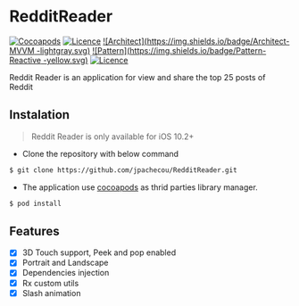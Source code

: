 # RedditReader

[![Cocoapods](https://img.shields.io/badge/Cocoapods-compatible-green.svg)](https://img.shields.io/badge/Cocoapods-compatible-green.svg)
[![Licence](https://img.shields.io/badge/Swift-3.0.1-orange.svg)](https://img.shields.io/badge/Swift-3.0.1-yellow.svg)
[![Architect](https://img.shields.io/badge/Architect-MVVM	-lightgray.svg)](https://img.shields.io/badge/Swift-3.0.1-yellow.svg)
[![Pattern](https://img.shields.io/badge/Pattern-Reactive	-yellow.svg)](https://img.shields.io/badge/Swift-3.0.1-yellow.svg)
[![Licence](https://img.shields.io/dub/l/vibe-d.svg)](https://img.shields.io/dub/l/vibe-d.svg)


Reddit Reader is an application for view and share the top 25 posts of Reddit

## Instalation

> Reddit Reader is only available for iOS 10.2+

 * Clone the repository with below command

```bash
$ git clone https://github.com/jpachecou/RedditReader.git
```

* The application use [cocoapods](http://cocoadocs.org/) as thrid parties library manager.

```bash
$ pod install
```

## Features

- [x] 3D Touch support, Peek and pop enabled
- [x] Portrait and Landscape
- [x] Dependencies injection
- [x] Rx custom utils
- [x] Slash animation
